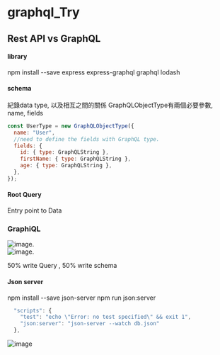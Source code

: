 # graphql_Try

## Rest API vs GraphQL

#### library
npm install --save express express-graphql graphql lodash


#### schema
紀錄data type, 以及相互之間的關係
GraphQLObjectType有兩個必要參數, name, fields
```javascript
const UserType = new GraphQLObjectType({
  name: "User",
  //need to define the fields with GraphQL type.
  fields: {
    id: { type: GraphQLString },
    firstName: { type: GraphQLString },
    age: { type: GraphQLString },
  },
});
```

#### Root Query
Entry point to Data


### GraphiQL
![image](https://user-images.githubusercontent.com/24216536/210709469-a18898d3-d3cb-44d3-a389-baa21fa96f18.png).   
![image](https://user-images.githubusercontent.com/24216536/210710698-d7526fba-1dd2-4e36-93b9-5fa9d530ec99.png).  

50% write Query , 50% write schema

#### Json server
npm install --save json-server
npm run json:server
```javascript
  "scripts": {
    "test": "echo \"Error: no test specified\" && exit 1",
    "json:server": "json-server --watch db.json"
  },
  ```
![image](https://user-images.githubusercontent.com/24216536/210713725-002d8dec-9f55-4952-8e22-cc05bd5fe0cb.png)



  
  
